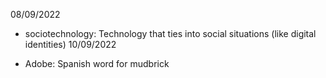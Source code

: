 08/09/2022
* sociotechnology: Technology that ties into social situations (like digital identities)
10/09/2022
- Adobe: Spanish word for mudbrick